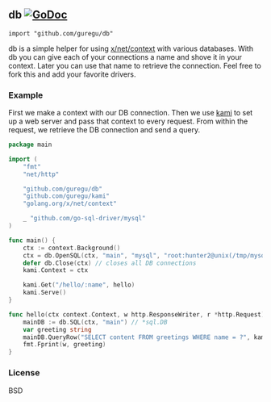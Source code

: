 ## db [![GoDoc](https://godoc.org/github.com/guregu/db?status.svg)](https://godoc.org/github.com/guregu/db) 
`import "github.com/guregu/db"`

db is a simple helper for using [x/net/context](https://blog.golang.org/context) with various databases. With db you can give each of your connections a name and shove it in your context. Later you can use that name to retrieve the connection. Feel free to fork this and add your favorite drivers. 

### Example
First we make a context with our DB connection. Then we use [kami](https://github.com/guregu/kami) to set up a web server and pass that context to every request. From within the request, we retrieve the DB connection and send a query.

```go
package main

import (
	"fmt"
	"net/http"

	"github.com/guregu/db"
	"github.com/guregu/kami"
	"golang.org/x/net/context"

	_ "github.com/go-sql-driver/mysql"
)

func main() {
	ctx := context.Background()
	ctx = db.OpenSQL(ctx, "main", "mysql", "root:hunter2@unix(/tmp/mysql.sock)/myCoolDB")
	defer db.Close(ctx) // closes all DB connections
	kami.Context = ctx

	kami.Get("/hello/:name", hello)
	kami.Serve()
}

func hello(ctx context.Context, w http.ResponseWriter, r *http.Request) {
	mainDB := db.SQL(ctx, "main") // *sql.DB
	var greeting string
	mainDB.QueryRow("SELECT content FROM greetings WHERE name = ?", kami.Param(ctx, "name")).Scan(&greeting)
	fmt.Fprint(w, greeting)
}
```

### License
BSD